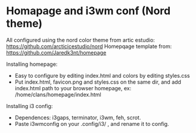 # Homapage and i3wm conf (Nord theme)

All configured using the nord color theme from artic estudio: https://github.com/arcticicestudio/nord
Homepqage template from: https://github.com/Jaredk3nt/homepage

 Installing homepage:

* Easy to configure by editing index.html and colors by editing styles.css
* Put index.html, favicon.png and styles.css on the same dir, and add index.html path to your browser homepage, ex: /home/clans/homepage/index.html

 Installing i3 config:
 
* Dependences: i3gaps, terminator, i3wm, feh, scrot.
* Paste i3wmconfig on your .config/i3/ , and rename it to config.


